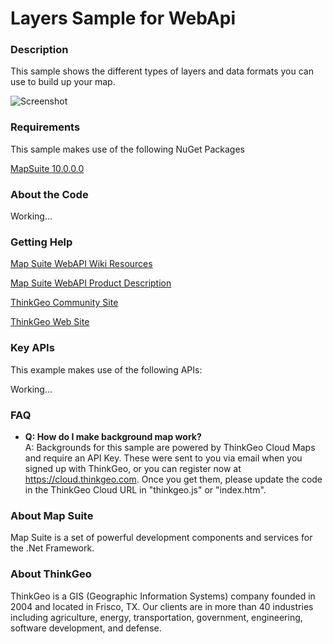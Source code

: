 # Layers Sample for WebApi

### Description

This sample shows the different types of layers and data formats you can use to build up your map.

![Screenshot](https://github.com/ThinkGeo/LayersSample-ForWebApi/blob/master/ScreenShot.png)

### Requirements
This sample makes use of the following NuGet Packages

[MapSuite 10.0.0.0](https://www.nuget.org/packages?q=thinkgeo)

### About the Code

Working...

### Getting Help

[Map Suite WebAPI Wiki Resources](http://wiki.thinkgeo.com/wiki/map_suite_webapi_edition)

[Map Suite WebAPI Product Description](http://thinkgeo.com/map-suite-developer-gis/webapi-edition/)

[ThinkGeo Community Site](http://community.thinkgeo.com/c/map-suite-webapi-edition-support)

[ThinkGeo Web Site](http://www.thinkgeo.com)

### Key APIs
This example makes use of the following APIs:

Working...

### FAQ
- __Q: How do I make background map work?__  
A: Backgrounds for this sample are powered by ThinkGeo Cloud Maps and require an API Key. These were sent to you via email when you signed up with ThinkGeo, or you can register now at https://cloud.thinkgeo.com. Once you get them, please update the code in the ThinkGeo Cloud URL in "thinkgeo.js" or "index.htm". 

### About Map Suite
Map Suite is a set of powerful development components and services for the .Net Framework.

### About ThinkGeo
ThinkGeo is a GIS (Geographic Information Systems) company founded in 2004 and located in Frisco, TX. Our clients are in more than 40 industries including agriculture, energy, transportation, government, engineering, software development, and defense.

